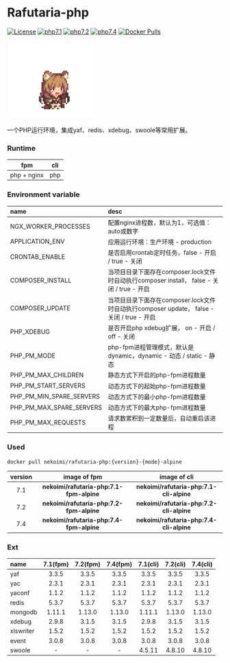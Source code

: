 # Rafutaria-php

[![License](https://img.shields.io/badge/license-Apache-blue)](https://github.com/nekoimi/rafutaria-php)
[![php7.1](https://img.shields.io/badge/php-7.1-blue)](https://github.com/nekoimi/rafutaria-php)
[![php7.2](https://img.shields.io/badge/php-7.2-blue)](https://github.com/nekoimi/rafutaria-php)
[![php7.4](https://img.shields.io/badge/php-7.4-blue)](https://github.com/nekoimi/rafutaria-php)
[![Docker Pulls](https://img.shields.io/docker/pulls/nekoimi/rafutaria-php)](https://hub.docker.com/r/nekoimi/rafutaria-php)

![](rafutaria.png)

一个PHP运行环境，集成yaf、redis、xdebug、swoole等常用扩展。

### Runtime

|fpm|cli|
|:-----:|:-----:|
|php + nginx|php|

### Environment variable

|name|desc|
|:---|:---|
|NGX_WORKER_PROCESSES|配置nginx进程数，默认为1，可选值：auto或数字|
|APPLICATION_ENV|应用运行环境：生产环境 - production|
|CRONTAB_ENABLE|是否启用crontab定时任务，false - 开启 / true - 关闭 |
|COMPOSER_INSTALL|当项目目录下面存在composer.lock文件时自动执行composer install， false - 关闭 / true - 开启|
|COMPOSER_UPDATE|当项目目录下面存在composer.lock文件时自动执行composer update， false - 关闭 / true - 开启|
|PHP_XDEBUG|是否开启php xdebug扩展， on - 开启 / off - 关闭|
|PHP_PM_MODE|php-fpm进程管理模式，默认是dynamic，dynamic - 动态 / static - 静态|
|PHP_PM_MAX_CHILDREN|静态方式下开启的php-fpm进程数量|
|PHP_PM_START_SERVERS|动态方式下的起始php-fpm进程数量|
|PHP_PM_MIN_SPARE_SERVERS|动态方式下的最小php-fpm进程数量|
|PHP_PM_MAX_SPARE_SERVERS|动态方式下的最大php-fpm进程数量|
|PHP_PM_MAX_REQUESTS|请求数累积到一定数量后，自动重启该进程|

### Used

```shell
docker pull nekoimi/rafutaria-php:{version}-{mode}-alpine
```

|version|image of fpm|image of cli|
|:-----:|:-----:|:-----:|
|7.1|**nekoimi/rafutaria-php:7.1-fpm-alpine**|**nekoimi/rafutaria-php:7.1-cli-alpine**|
|7.2|**nekoimi/rafutaria-php:7.2-fpm-alpine**|**nekoimi/rafutaria-php:7.2-cli-alpine**|
|7.4|**nekoimi/rafutaria-php:7.4-fpm-alpine**|**nekoimi/rafutaria-php:7.4-cli-alpine**|

### Ext

|name|7.1(fpm)|7.2(fpm)|7.4(fpm)|7.1(cli)|7.2(cli)|7.4(cli)|
|:-----|:-----:|:-----:|:-----:|:-----:|:-----:|:-----:|
|yaf|3.3.5|3.3.5|3.3.5|3.3.5|3.3.5|3.3.5|
|yac|2.3.1|2.3.1|2.3.1|2.3.1|2.3.1|2.3.1|
|yaconf|1.1.2|1.1.2|1.1.2|1.1.2|1.1.2|1.1.2|
|redis|5.3.7|5.3.7|5.3.7|5.3.7|5.3.7|5.3.7|
|mongodb|1.11.1|1.13.0|1.13.0|1.11.1|1.13.0|1.13.0|
|xdebug|2.9.8|3.1.5|3.1.5|2.9.8|3.1.5|3.1.5|
|xlswriter|1.5.2|1.5.2|1.5.2|1.5.2|1.5.2|1.5.2|
|event|3.0.8|3.0.8|3.0.8|3.0.8|3.0.8|3.0.8|
|swoole|-|-|-|4.5.11|4.8.10|4.8.10|
